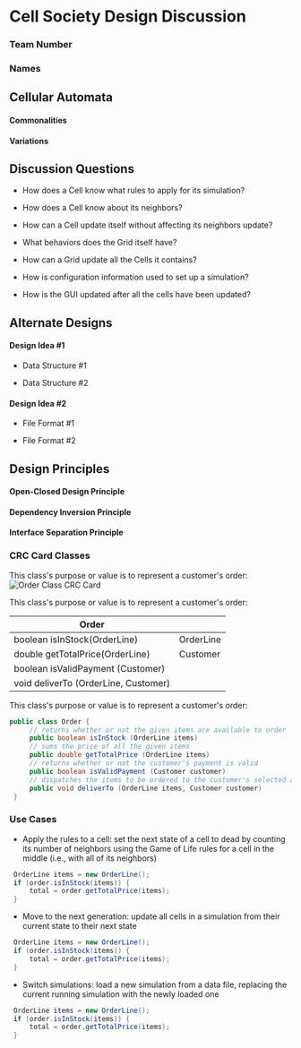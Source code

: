 # Cell Society Design Discussion
### Team Number
### Names



## Cellular Automata

#### Commonalities


#### Variations



## Discussion Questions

 * How does a Cell know what rules to apply for its simulation?

 * How does a Cell know about its neighbors?

 * How can a Cell update itself without affecting its neighbors update?

 * What behaviors does the Grid itself have?

 * How can a Grid update all the Cells it contains?

 * How is configuration information used to set up a simulation?

 * How is the GUI updated after all the cells have been updated?



## Alternate Designs

#### Design Idea #1

 * Data Structure #1

 * Data Structure #2


#### Design Idea #2

 * File Format #1

 * File Format #2



## Design Principles

#### Open-Closed Design Principle


#### Dependency Inversion Principle


#### Interface Separation Principle




### CRC Card Classes

This class's purpose or value is to represent a customer's order:
![Order Class CRC Card](order_crc_card.png "Order Class")


This class's purpose or value is to represent a customer's order:

|Order| |
|---|---|
|boolean isInStock(OrderLine)         |OrderLine|
|double getTotalPrice(OrderLine)      |Customer|
|boolean isValidPayment (Customer)    | |
|void deliverTo (OrderLine, Customer) | |


This class's purpose or value is to represent a customer's order:
```java
public class Order {
     // returns whether or not the given items are available to order
     public boolean isInStock (OrderLine items)
     // sums the price of all the given items
     public double getTotalPrice (OrderLine items)
     // returns whether or not the customer's payment is valid
     public boolean isValidPayment (Customer customer)
     // dispatches the items to be ordered to the customer's selected address
     public void deliverTo (OrderLine items, Customer customer)
 }
 ```
 

### Use Cases

 * Apply the rules to a cell: set the next state of a cell to dead by counting its number of neighbors using the Game of Life rules for a cell in the middle (i.e., with all of its neighbors)
```java
 OrderLine items = new OrderLine();
 if (order.isInStock(items)) {
     total = order.getTotalPrice(items);
 }
```

 * Move to the next generation: update all cells in a simulation from their current state to their next state
```java
 OrderLine items = new OrderLine();
 if (order.isInStock(items)) {
     total = order.getTotalPrice(items);
 }
```

 * Switch simulations: load a new simulation from a data file, replacing the current running simulation with the newly loaded one
```java
 OrderLine items = new OrderLine();
 if (order.isInStock(items)) {
     total = order.getTotalPrice(items);
 }
```
